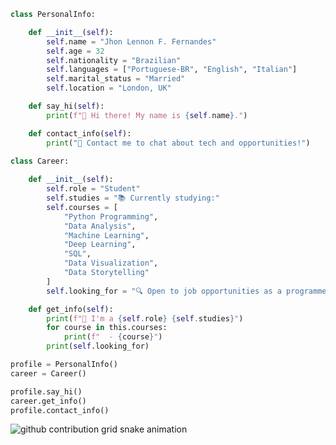 ```python
class PersonalInfo:

    def __init__(self):
        self.name = "Jhon Lennon F. Fernandes"
        self.age = 32
        self.nationality = "Brazilian"
        self.languages = ["Portuguese-BR", "English", "Italian"]
        self.marital_status = "Married"
        self.location = "London, UK"

    def say_hi(self):
        print(f"👋 Hi there! My name is {self.name}.")

    def contact_info(self):
        print("💬 Contact me to chat about tech and opportunities!")

class Career:
    
    def __init__(self):
        self.role = "Student"
        self.studies = "📚 Currently studying:"
        self.courses = [
            "Python Programming",
            "Data Analysis",
            "Machine Learning",
            "Deep Learning",
            "SQL",
            "Data Visualization",
            "Data Storytelling"
        ]
        self.looking_for = "🔍 Open to job opportunities as a programmer or data scientist."

    def get_info(self):
        print(f"💼 I'm a {self.role} {self.studies}")
        for course in this.courses:
            print(f"  - {course}")
        print(self.looking_for)

profile = PersonalInfo()
career = Career()

profile.say_hi()
career.get_info()
profile.contact_info()
```

<picture>
  <source media="(prefers-color-scheme: dark)" srcset="https://raw.githubusercontent.com/jhonlf/YourUser/output/github-contribution-grid-snake-dark.svg">
  <source media="(prefers-color-scheme: light)" srcset="https://raw.githubusercontent.com/jhonlf/YourUser/output/github-contribution-grid-snake.svg">
  <img alt="github contribution grid snake animation" src="https://raw.githubusercontent.com/jhonlf/YourUser/output/github-contribution-grid-snake.svg">
</picture>

